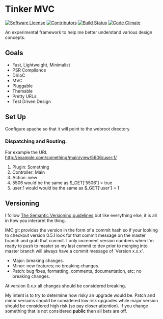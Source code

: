 # Tinker MVC

[![Software License](https://img.shields.io/badge/license-MIT-brightgreen.svg?style=flat-square)](LICENSE.txt)
[![Contributors](https://img.shields.io/badge/contributors-1-blue.svg?style=flat-square)](https://github.com/jasonsnider/tinker-mvc/graphs/contributors)
[![Build Status](https://travis-ci.org/jasonsnider/tinker-mvc.svg?branch=master)](https://travis-ci.org/jasonsnider/tinker-mvc)
[![Code Climate](https://codeclimate.com/github/jasonsnider/tinker-mvc/badges/gpa.svg)](https://codeclimate.com/github/jasonsnider/tinker-mvc)

An experimental framework to help me better understand various design concepts.

## Goals

* Fast, Lightweight, Minimalist
* PSR Compliance
* DI/IoC
* MVC
* Pluggable
* Themable
* Pretty URLs
* Test Driven Design

## Set Up

Configure apache so that it will point to the webroot directory.

### Dispatching and Routing.

For example the URL http://example.com/something/main/view/5606/user:1/

1. Plugin: Something
1. Controller: Main
1. Action: view
1. 5506 would be the same as $_GET['5506'] = true
1. user:1 would would be the same as $_GET['user'] = 1


## Versioning

I follow [The Semantic Versioning guidelines](http://semver.org/) but like
everything else, it is all in how you interpret the thing.

IMO git provides the version in the form of a commit hash so if your looking to
checkout version 0.5.1 look for that commit message on the master branch and
grab that commit. I only increment version numbers when I'm ready to push to
master so my last commit to dev prior to merging into master branch will always
have a commit message of 'Version x.x.x'.

* Major: breaking changes.
* Minor: new features; no breaking changes.
* Patch: bug fixes, formatting, comments, documentation, etc; no breaking changes.

At version 0.x.x all changes should be considered breaking.

My intent is to try to determine how risky an upgrade would be. Patch and minor
versions should be considered low risk upgrades while major version should be
considered high risk (so pay closer attention). If you change something that
is not considered __public__ then all bets are off.
